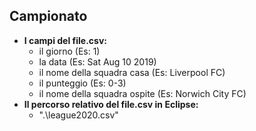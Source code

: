 ## Campionato

- __I campi del file.csv:__
    * il giorno (Es: 1)
    * la data (Es: Sat Aug 10 2019)
    * il nome della squadra casa (Es: Liverpool FC)
    * il punteggio (Es: 0-3)
    * il nome della squadra ospite (Es: Norwich City FC)
- __Il percorso relativo del file.csv in Eclipse:__
    * ".\\league2020.csv"
